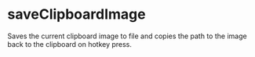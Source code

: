 # saveClipboardImage
Saves the current clipboard image to file and copies the path to the image back to the clipboard on hotkey press.
